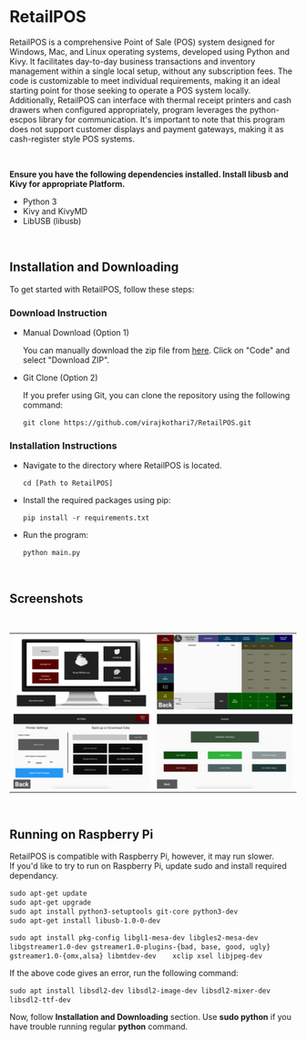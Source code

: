 # RetailPOS

RetailPOS is a comprehensive Point of Sale (POS) system designed for Windows, Mac, and Linux operating systems, developed using Python and Kivy. It facilitates day-to-day business transactions and inventory management within a single local setup, without any subscription fees. The code is customizable to meet individual requirements, making it an ideal starting point for those seeking to operate a POS system locally. Additionally, RetailPOS can interface with thermal receipt printers and cash drawers when configured appropriately, program leverages the python-escpos library for communication. It's important to note that this program does not support customer displays and payment gateways, making it as cash-register style POS systems.

<br>

**Ensure you have the following dependencies installed. Install libusb and Kivy for appropriate Platform.**

  - Python 3
  - Kivy and KivyMD
  - LibUSB (libusb)
    
<br>

## Installation and Downloading

To get started with RetailPOS, follow these steps:


### Download Instruction

- Manual Download (Option 1)
  
  You can manually download the zip file from [here](https://github.com/virajkothari7/RetailPOS/archive/refs/heads/main.zip).
  Click on "Code" and select "Download ZIP".

- Git Clone (Option 2)
  
  If you prefer using Git, you can clone the repository using the following command:

      git clone https://github.com/virajkothari7/RetailPOS.git

### Installation Instructions
- Navigate to the directory where RetailPOS is located.  

      cd [Path to RetailPOS]

- Install the required packages using pip:

      pip install -r requirements.txt

- Run the program:

      python main.py

<br>

## Screenshots
<table>
  <tr>
    <td><img src=https://github.com/virajkothari7/RetailPOS/blob/main/screenShots/Screenshot2.png /></td>
    <td><img src=https://github.com/virajkothari7/RetailPOS/blob/main/screenShots/Screenshot1.png /></td>
  </tr>
  <br>
  <tr>
    <td><img src=https://github.com/virajkothari7/RetailPOS/blob/main/screenShots/Screenshot10.png /></td>
    <td><img src=https://github.com/virajkothari7/RetailPOS/blob/main/screenShots/Screenshot3.png /></td>
  </tr>
</table>

<br> 

## Running on Raspberry Pi

  RetailPOS is compatible with Raspberry Pi, however, it may run slower.  
  If you'd like to try to run on Raspberry Pi, update sudo and install required dependancy.
  
  ```
  sudo apt-get update
  sudo apt-get upgrade
  sudo apt install python3-setuptools git-core python3-dev
  sudo apt-get install libusb-1.0-0-dev
  ```
  
    sudo apt install pkg-config libgl1-mesa-dev libgles2-mesa-dev	libgstreamer1.0-dev	gstreamer1.0-plugins-{bad, base, good, ugly}	gstreamer1.0-{omx,alsa} libmtdev-dev	xclip xsel libjpeg-dev
  
   If the above code gives an error, run the following command:
          
    sudo apt install libsdl2-dev libsdl2-image-dev libsdl2-mixer-dev libsdl2-ttf-dev
  
  Now, follow **Installation and Downloading** section.
  Use **sudo python** if you have trouble running regular **python** command.

    
    
  
     
